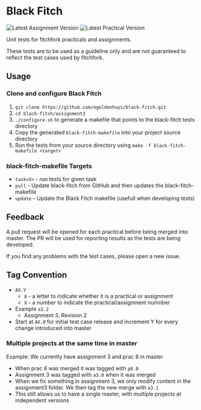 Black Fitch  
===========
![Latest Assignment Version](https://img.shields.io/badge/Assignment-3.2-green.svg)
![Latest Practical Version](https://img.shields.io/badge/Practical-8.0-blue.svg)

Unit tests for fitchfork practicals and assignments.

These tests are to be used as a guideline only and are not guaranteed to reflect the test cases used by fitchfork.

## Usage
### Clone and configure Black Fitch
1. `git clone https://github.com/egeldenhuys/black-fitch.git`
2. `cd black-fitch/assignment3`
3. `./configure.sh` to generate a makefile that points to the black-fitch tests directory
4. Copy the generated `black-fitch-makefile` into your project source directory
5. Run the tests from your source directory using `make -f black-fitch-makefile <target>`

### black-fitch-makefile Targets
- `task<X>` - run tests for given task
- `pull` - Update black-fitch from GitHub and then updates the black-fitch-makefile
- `update` - Update the Black Fitch makefile (usefull when developing tests)

## Feedback
A pull request will be opened for each practical before being merged into master.
The PR will be used for reporting results as the tests are being developed.

If you find any problems with the test cases, please open a new issue.

## Tag Convention
- `AX.Y`
    - `A` - a letter to indicate whether it is a practical or assignment
    - `X` - a number to indicate the practical/assignment numnber
- Example `a3.2`
    - Assignment 3, Revision 2
- Start at `AX.0` for initial test case release and increment Y for every change introduced into master

### Multiple projects at the same time in master

Example: We currently have assignment 3 and prac 8 in master
- When prac 8 was merged it was tagged with `p8.0`
- Assignment 3 was tagged with `a3.0` when it was merged
- When we fix something in assignment 3, we only modify content in the assignment3 folder. We then tag the new merge with `a3.1`
- This still allows us to have a single master, with multiple projects
at independent versions
